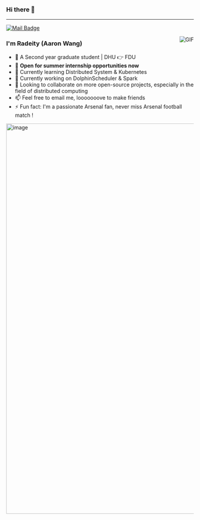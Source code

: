 ### Hi there 👋
---
[![Mail Badge](https://img.shields.io/badge/E--mail-wangweirao16%40gmail.com-purple.svg)](mailto:wangweirao16@gmail.com)

<img align="right" alt="GIF" src="https://github-readme-stats.vercel.app/api?username=Radeity&theme=omni&count_private=true&card_width=200" />

### I'm Radeity (Aaron Wang)

- 🏫 A Second year graduate student | DHU 👉 FDU 
- 🏃 **Open for summer internship opportunities now**
- 🤨 Currently learning Distributed System & Kubernetes
- 🔭 Currently working on DolphinScheduler & Spark
- 🌱 Looking to collaborate on more open-source projects, especially in the field of distributed computing
- 📫 Feel free to email me, looooooove to make friends
- ⚡ Fun fact: I'm a passionate Arsenal fan, never miss Arsenal football match !

<img width="1047" alt="image" src="https://user-images.githubusercontent.com/45198818/226109815-91016d0e-e919-44dc-8371-8990ac4269e6.png">


